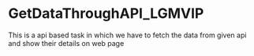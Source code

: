 # GetDataThroughAPI_LGMVIP
This is a api based task in which we have to fetch the data from given api and show their details on web page
